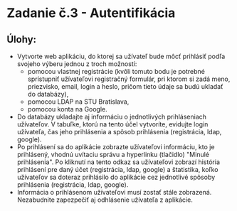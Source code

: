 # Zadanie č.3 - Autentifikácia
## Úlohy:
- Vytvorte web aplikáciu, do ktorej sa užívateľ bude môcť prihlásiť podľa svojeho výberu jednou z troch možností:
  - pomocou vlastnej registrácie (kvôli tomuto bodu je potrebné sprístupniť užívateľovi registračný formulár, pri ktorom si zadá meno, priezvisko, email, login a heslo, pričom tieto údaje sa budú ukladať do databázy),
  - pomocou LDAP na STU Bratislava,
  - pomocou konta na Google.
- Do databázy ukladajte aj informáciu o jednotlivých prihláseniach užívateľov. V tabuľke, ktorú na tento účel vytvoríte, evidujte login užívateľa, čas jeho prihlásenia a spôsob prihlásenia (registrácia, ldap, google).
- Po prihlásení sa do aplikácie zobrazte užívateľovi informáciu, kto je prihlásený, vhodnú uvítaciu správu a hyperlinku (tlačidlo) "Minulé prihlásenia". Po kliknutí na tento odkaz sa užívateľovi zobrazí história prihlásení pre daný účet (registrácia, ldap, google) a štatistika, koľko užívateľov sa doteraz prihlásilo do aplikácie cez jednotlivé spôsoby prihlásenia (registrácia, ldap, google).
- Informácia o prihlásenom užívateľovi musí zostať stále zobrazená. Nezabudnite zapezpečiť aj odhlásenie užívateľa z aplikácie.
